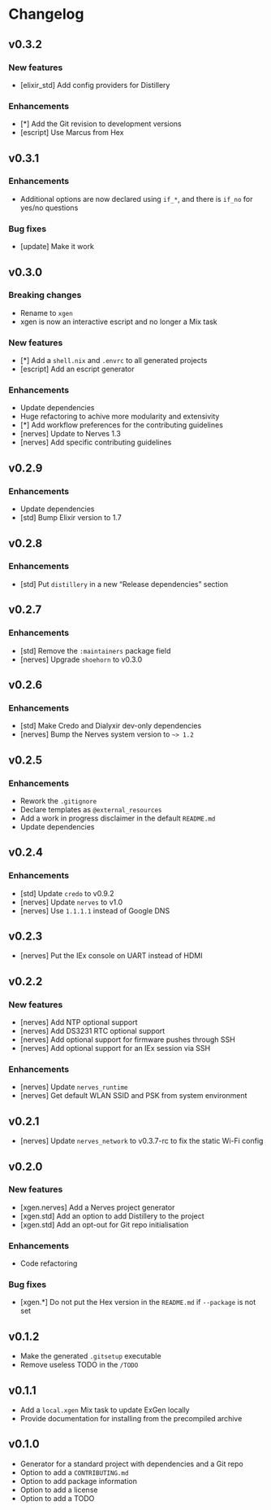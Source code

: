 # Changelog

## v0.3.2

### New features

* [elixir_std] Add config providers for Distillery

### Enhancements

* [*] Add the Git revision to development versions
* [escript] Use Marcus from Hex

## v0.3.1

### Enhancements

* Additional options are now declared using `if_*`, and there is `if_no` for
    yes/no questions

### Bug fixes

* [update] Make it work

## v0.3.0

### Breaking changes

* Rename to `xgen`
* xgen is now an interactive escript and no longer a Mix task

### New features

* [*] Add a `shell.nix` and `.envrc` to all generated projects
* [escript] Add an escript generator

### Enhancements

* Update dependencies
* Huge refactoring to achive more modularity and extensivity
* [*] Add workflow preferences for the contributing guidelines
* [nerves] Update to Nerves 1.3
* [nerves] Add specific contributing guidelines

## v0.2.9

### Enhancements

* Update dependencies
* [std] Bump Elixir version to 1.7

## v0.2.8

### Enhancements

* [std] Put `distillery` in a new “Release dependencies” section

## v0.2.7

### Enhancements

* [std] Remove the `:maintainers` package field
* [nerves] Upgrade `shoehorn` to v0.3.0

## v0.2.6

### Enhancements

* [std] Make Credo and Dialyxir dev-only dependencies
* [nerves] Bump the Nerves system version to `~> 1.2`

## v0.2.5

### Enhancements

* Rework the `.gitignore`
* Declare templates as `@external_resources`
* Add a work in progress disclaimer in the default `README.md`
* Update dependencies

## v0.2.4

### Enhancements

* [std] Update `credo` to v0.9.2
* [nerves] Update `nerves` to v1.0
* [nerves] Use `1.1.1.1` instead of Google DNS

## v0.2.3

* [nerves] Put the IEx console on UART instead of HDMI

## v0.2.2

### New features

* [nerves] Add NTP optional support
* [nerves] Add DS3231 RTC optional support
* [nerves] Add optional support for firmware pushes through SSH
* [nerves] Add optional support for an IEx session via SSH

### Enhancements

* [nerves] Update `nerves_runtime`
* [nerves] Get default WLAN SSID and PSK from system environment

## v0.2.1

* [nerves] Update `nerves_network` to v0.3.7-rc to fix the static Wi-Fi config

## v0.2.0

### New features

* [xgen.nerves] Add a Nerves project generator
* [xgen.std] Add an option to add Distillery to the project
* [xgen.std] Add an opt-out for Git repo initialisation

### Enhancements

* Code refactoring

### Bug fixes

* [xgen.\*] Do not put the Hex version in the `README.md` if `--package` is not
  set

## v0.1.2

* Make the generated `.gitsetup` executable
* Remove useless TODO in the `/TODO`

## v0.1.1

* Add a `local.xgen` Mix task to update ExGen locally
* Provide documentation for installing from the precompiled archive

## v0.1.0

* Generator for a standard project with dependencies and a Git repo
* Option to add a `CONTRIBUTING.md`
* Option to add package information
* Option to add a license
* Option to add a TODO
